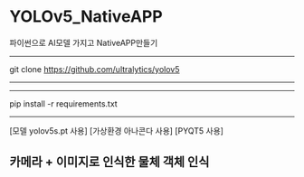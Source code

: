 # YOLOv5_NativeAPP
파이썬으로 AI모델 가지고 NativeAPP만들기

 ***
 git clone https://github.com/ultralytics/yolov5 
 ***
 *** 
 pip install -r requirements.txt
 ***
 [모델 yolov5s.pt 사용]
 [가상환경 아나콘다 사용]
 [PYQT5 사용]


 ## 카메라 + 이미지로 인식한 물체 객체 인식 


